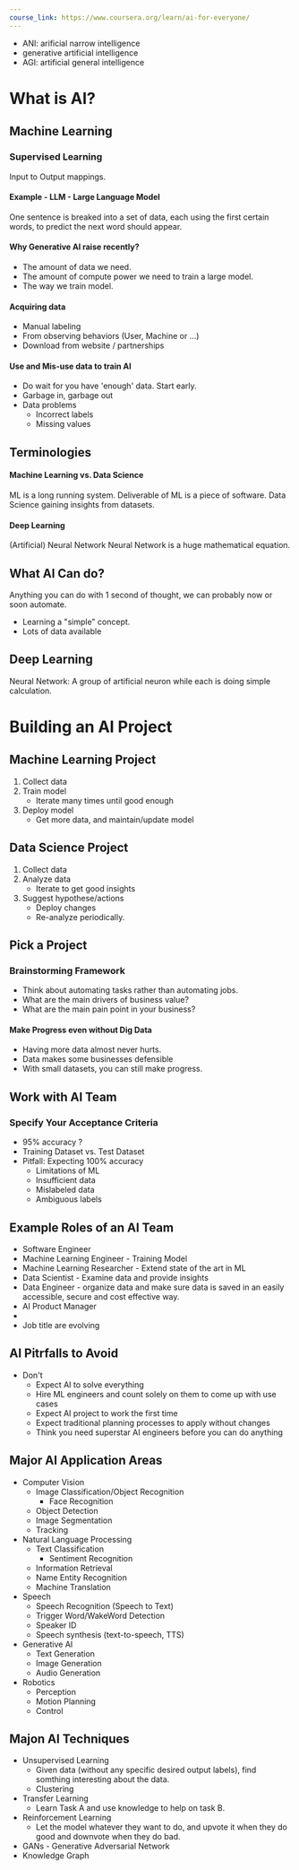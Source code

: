 ```yaml
---
course_link: https://www.coursera.org/learn/ai-for-everyone/
---
```

- ANI: arificial narrow intelligence
- generative artificial intelligence
- AGI: artificial general intelligence

# What is AI?
## Machine Learning
### Supervised Learning
Input to Output mappings.
#### Example - LLM - Large Language Model
One sentence is breaked into a set of data, each using the first certain words, to predict the next word should appear.
#### Why Generative AI raise recently?
- The amount of data we need.
- The amount of compute power we need to train a large model.
- The way we train model.
#### Acquiring data
- Manual labeling
- From observing behaviors (User, Machine or ...)
- Download from website / partnerships
#### Use and Mis-use data to train AI 
- Do wait for you have 'enough' data. Start early.
- Garbage in, garbage out
- Data problems
	- Incorrect labels
	- Missing values
## Terminologies
#### Machine Learning vs. Data Science
ML is a long running system. Deliverable of ML is a piece of software.
Data Science gaining insights from datasets. 
#### Deep Learning
(Artificial) Neural Network
Neural Network is a huge mathematical equation.
## What AI Can do?
Anything you can do with 1 second of thought, we can probably now or soon automate.
- Learning a "simple" concept.
- Lots of data available
## Deep Learning
Neural Network: A group of artificial neuron while each is doing simple calculation.

# Building an AI Project
## Machine Learning Project
1. Collect data
2. Train model
	- Iterate many times until good enough 
3. Deploy model
	-  Get more data, and maintain/update model
## Data Science Project
1. Collect data
2. Analyze data
	- Iterate to get good insights
3. Suggest hypothese/actions
	- Deploy changes
	- Re-analyze periodically.
## Pick a Project
### Brainstorming Framework
- Think about automating tasks rather than automating jobs.
- What are the main drivers of business value?
- What are the main pain point in your business?
#### Make Progress even without Dig Data
- Having more data almost never hurts.
- Data makes some businesses defensible
- With small datasets, you can still make progress.
## Work with AI Team
### Specify Your Acceptance Criteria
- 95% accuracy ?
- Training Dataset vs. Test Dataset
- Pitfall: Expecting 100% accuracy
	- Limitations of ML
	- Insufficient data
	- Mislabeled data
	- Ambiguous labels
## Example Roles of an AI Team
- Software Engineer
- Machine Learning Engineer - Training Model
- Machine Learning Researcher - Extend state of the art in ML
- Data Scientist - Examine data and provide insights
- Data Engineer - organize data and make sure data is saved in an easily accessible, secure and cost effective way.
- AI Product Manager
-  
- Job title are evolving
## AI Pitrfalls to Avoid
- Don't 
	- Expect AI to solve everything
	- Hire ML engineers and count solely on them to come up with use cases
	- Expect AI project to work the first time
	- Expect traditional planning processes to apply without changes
	- Think you need superstar AI engineers before you can do anything
## Major AI Application Areas
- Computer Vision
	- Image Classification/Object Recognition
		- Face Recognition
	- Object Detection
	- Image Segmentation
	- Tracking
- Natural Language Processing
	- Text Classification
		- Sentiment Recognition
	- Information Retrieval
	- Name Entity Recognition
	- Machine Translation
- Speech
	- Speech Recognition (Speech to Text)
	- Trigger Word/WakeWord Detection
	- Speaker ID
	- Speech synthesis (text-to-speech, TTS)
- Generative AI
	- Text Generation
	- Image Generation
	- Audio Generation
- Robotics
	- Perception
	- Motion Planning
	- Control

## Majon AI Techniques
- Unsupervised Learning
	- Given data (without any specific desired output labels), find somthing interesting about the data.
	- Clustering
- Transfer Learning
	- Learn Task A and use knowledge to help on task B.
- Reinforcement Learning
	- Let the model whatever they want to do, and upvote it when they do good and downvote when they do bad.
- GANs - Generative Adversarial Network
- Knowledge Graph